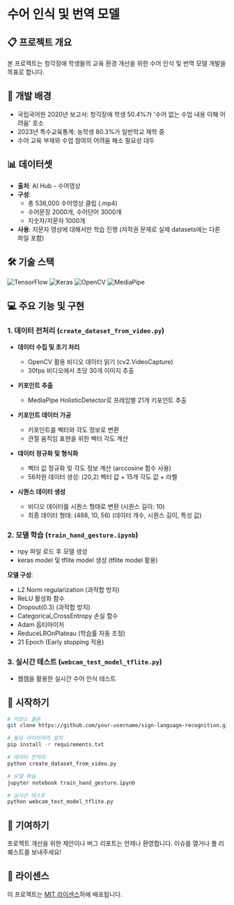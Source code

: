 # 수어 인식 및 번역 모델

## 📋 프로젝트 개요

본 프로젝트는 청각장애 학생들의 교육 환경 개선을 위한 수어 인식 및 번역 모델 개발을 목표로 합니다.

## 🎯 개발 배경

- 국립국어원 2020년 보고서: 청각장애 학생 50.4%가 '수어 없는 수업 내용 이해 어려움' 호소
- 2023년 특수교육통계: 농학생 80.3%가 일반학교 재학 중
- 수어 교육 부재와 수업 참여의 어려움 해소 필요성 대두

## 📊 데이터셋

- **출처**: AI Hub - 수어영상
- **구성**:
  - 총 536,000 수어영상 클립 (.mp4)
  - 수어문장 2000개, 수어단어 3000개
  - 지숫자/지문자 1000개
- **사용**: 지문자 영상에 대해서만 학습 진행
  (저작권 문제로 실제 datasets에는 다른 파일 포함)

## 🛠 기술 스택

![TensorFlow](https://img.shields.io/badge/TensorFlow-%23FF6F00.svg?style=for-the-badge&logo=TensorFlow&logoColor=white)
![Keras](https://img.shields.io/badge/Keras-%23D00000.svg?style=for-the-badge&logo=Keras&logoColor=white)
![OpenCV](https://img.shields.io/badge/opencv-%23white.svg?style=for-the-badge&logo=opencv&logoColor=white)
![MediaPipe](https://img.shields.io/badge/MediaPipe-0F9D58?style=for-the-badge&logo=Google&logoColor=white)

## 💻 주요 기능 및 구현

### 1. 데이터 전처리 (`create_dataset_from_video.py`)

- **데이터 수집 및 초기 처리**
  - OpenCV 활용 비디오 데이터 읽기 (cv2.VideoCapture)
  - 30fps 비디오에서 초당 30개 이미지 추출

- **키포인트 추출**
  - MediaPipe HolisticDetector로 프레임별 21개 키포인트 추출

- **키포인트 데이터 가공**
  - 키포인트를 벡터와 각도 정보로 변환
  - 관절 움직임 표현을 위한 벡터 각도 계산

- **데이터 정규화 및 형식화**
  - 벡터 값 정규화 및 각도 정보 계산 (arccosine 함수 사용)
  - 56차원 데이터 생성: (20,2) 벡터 값 + 15개 각도 값 + 라벨

- **시퀀스 데이터 생성**
  - 비디오 데이터를 시퀀스 형태로 변환 (시퀀스 길이: 10)
  - 최종 데이터 형태: (488, 10, 56) (데이터 개수, 시퀀스 길이, 특성 값)

### 2. 모델 학습 (`train_hand_gesture.ipynb`)

- npy 파일 로드 후 모델 생성
- keras model 및 tflite model 생성 (tflite model 활용)

**모델 구성**:
- L2 Norm regularization (과적합 방지)
- ReLU 활성화 함수
- Dropout(0.3) (과적합 방지)
- Categorical_CrossEntropy 손실 함수
- Adam 옵티마이저
- ReduceLROnPlateau (학습률 자동 조정)
- 21 Epoch (Early stopping 적용)

### 3. 실시간 테스트 (`webcam_test_model_tflite.py`)

- 웹캠을 활용한 실시간 수어 인식 테스트

## 🚀 시작하기

```bash
# 저장소 클론
git clone https://github.com/your-username/sign-language-recognition.git

# 필요 라이브러리 설치
pip install -r requirements.txt

# 데이터 전처리
python create_dataset_from_video.py

# 모델 학습
jupyter notebook train_hand_gesture.ipynb

# 실시간 테스트
python webcam_test_model_tflite.py
```

## 🤝 기여하기

프로젝트 개선을 위한 제안이나 버그 리포트는 언제나 환영합니다. 이슈를 열거나 풀 리퀘스트를 보내주세요!

## 📄 라이센스

이 프로젝트는 [MIT 라이센스](LICENSE)하에 배포됩니다.
